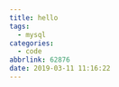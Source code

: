 ```yaml
---
title: hello
tags:
  - mysql
categories:
  - code
abbrlink: 62876
date: 2019-03-11 11:16:22
---
```


<!--more-->